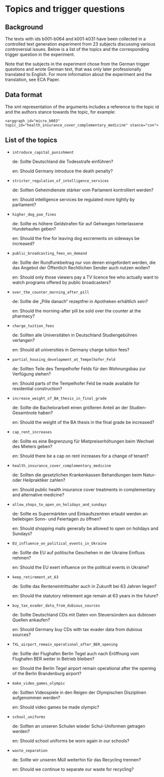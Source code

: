 # Topics and trigger questions

## Background

The texts with ids b001-b064 and k001-k031 have been collected in a controlled
text generation experiment from 23 subjects discussing various controversial
issues. Below is a list of the topics and the corresponding trigger question in the experiment.

Note that the subjects in the experiment chose from the German trigger questions and wrote German text, that was only later professionally translated to English. For more information about the experiment and the translation, see ECA Paper.

## Data format

The xml representation of the arguments includes a reference to the topic id and the authors stance towards the topic, for example:

    <arggraph id="micro_b003" topic_id="health_insurance_cover_complementary_medicine" stance="con">


## List of the topics

* `introduce_capital_punishment`
  
  de: Sollte Deutschland die Todesstrafe einführen? 
  
  en: Should Germany introduce the death penalty?


* `stricter_regulation_of_intelligence_services`
  
  de: Sollten Geheimdienste stärker vom Parlament kontrolliert werden?
  
  en: Should intelligence services be regulated more tightly by parliament?


* `higher_dog_poo_fines` 
  
  de: Sollte es höhere Geldstrafen für auf Gehwegen hinterlassene Hundehaufen geben? 
  
  en: Should the fine for leaving dog excrements on sideways be increased? 


* `public_broadcasting_fees_on_demand`
  
  de: Sollte der Rundfunkbeitrag nur von denen eingefordert werden, die das Angebot der Öffentlich Rechtlichen Sender auch nutzen wollen? 
  
  en: Should only those viewers pay a TV licence fee who actually want to watch programs offered by public broadcasters?

 
* `over_the_counter_morning_after_pill`
  
  de: Sollte die „Pille danach“ rezeptfrei in Apotheken erhältlich sein? 
  
  en: Should the morning-after pill be sold over the counter at the pharmacy?


* `charge_tuition_fees`
  
  de: Sollten alle Universitäten in Deutschland Studiengebühren verlangen? 
  
  en: Should all universities in Germany charge tuition fees?


* `partial_housing_development_at_Tempelhofer_Feld`
  
  de: Sollten Teile des Tempelhofer Felds für den Wohnungsbau zur Verfügung stehen?
  
  en: Should parts of the Tempelhofer Feld be made available for residential construction?


* `increase_weight_of_BA_thesis_in_final_grade`
  
  de: Sollte die Bachelorarbeit einen größeren Anteil an der Studien-Gesamtnote haben? 
  
  en: Should the weight of the BA thesis in the final grade be increased?


* `cap_rent_increases`
  
  de: Sollte es eine Begrenzung für Mietpreiserhöhungen beim Wechsel des Mieters geben? 
  
  en: Should there be a cap on rent increases for a change of tenant?


* `health_insurance_cover_complementary_medicine`

  de: Sollten die gesetzlichen Krankenkassen Behandlungen beim Natur- oder Heilpraktiker zahlen? 
  
  en: Should public health insurance cover treatments in complementary and alternative medicine?


* `allow_shops_to_open_on_holidays_and_sundays`

  de: Sollte es Supermärkten und Einkaufszentren erlaubt werden an beliebigen Sonn- und Feiertagen zu öffnen?
  
  en: Should shopping malls generally be allowed to open on holidays and Sundays?


* `EU_influence_on_political_events_in_Ukraine`
     
  de: Sollte die EU auf politische Geschehen in der Ukraine Einfluss nehmen?
  
  en: Should the EU exert influence on the political events in Ukraine?


* `keep_retirement_at_63`

  de: Sollte das Renteneintrittsalter auch in Zukunft bei 63 Jahren liegen?
  
  en: Should the statutory retirement age remain at 63 years in the future?

* `buy_tax_evader_data_from_dubious_sources`
  
  de: Sollte Deutschland CDs mit Daten von Steuersündern aus dubiosen Quellen ankaufen?
  
  en: Should Germany buy CDs with tax evader data from dubious sources?


* `TXL_airport_remain_operational_after_BER_opening`
  
  de: Sollte der Flughafen Berlin Tegel auch nach Eröffnung vom Flughafen BER weiter in Betrieb bleiben?
  
  en: Should the Berlin Tegel airport remain operational after the opening of the Berlin Brandenburg airport?


* `make_video_games_olympic`
  
  de: Sollten Videospiele in den Reigen der Olympischen Disziplinen aufgenommen werden?
  
  en: Should video games be made olympic?


* `school_uniforms`
  
  de: Sollten an unseren Schulen wieder Schul-Uniformen getragen werden?
  
  en: Should school uniforms be worn again in our schools?


* `waste_separation`
  
  de: Sollte wir unseren Müll weiterhin für das Recycling trennen?
  
  en: Should we continue to separate our waste for recycling?
